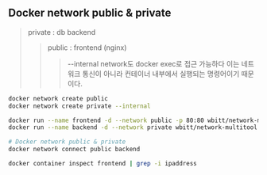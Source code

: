 ## Docker network public & private

> private : db backend
>
> > public : frontend (nginx)
> >
> > > --internal network도 docker exec로 접근 가능하다 이는 네트워크 통신이 아니라 컨테이너 내부에서 실행되는 명령어이기 때문이다.

```sh
docker network create public
docker network create private --internal

docker run --name frontend -d --network public -p 80:80 wbitt/network-multitool
docker run --name backend -d --network private wbitt/network-multitool

# Docker network public & private
docker network connect public backend

docker container inspect frontend | grep -i ipaddress
```
